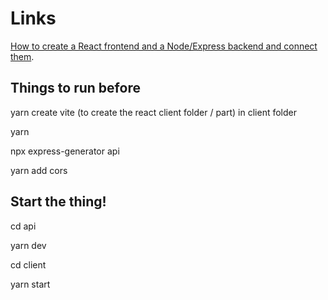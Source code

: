 # Links

[How to create a React frontend and a Node/Express backend and connect them](https://www.freecodecamp.org/news/create-a-react-frontend-a-node-express-backend-and-connect-them-together-c5798926047c/).

## Things to run before
yarn create vite (to create the react client folder / part) in client folder

yarn

npx express-generator api

yarn add cors

## Start the thing!
cd api

yarn dev

cd client

yarn start

